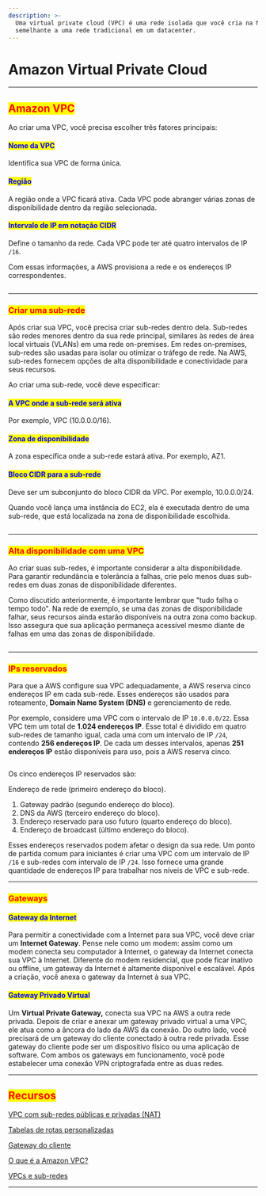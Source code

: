 ```yaml
---
description: >-
  Uma virtual private cloud (VPC) é uma rede isolada que você cria na Nuvem AWS,
  semelhante a uma rede tradicional em um datacenter.
---
```


# Amazon Virtual Private Cloud

***

## <mark style="color:red;">**Amazon VPC**</mark>

Ao criar uma VPC, você precisa escolher três fatores principais:

#### <mark style="color:blue;">**Nome da VPC**</mark>

Identifica sua VPC de forma única.

#### <mark style="color:blue;">**Região**</mark>

A região onde a VPC ficará ativa. Cada VPC pode abranger várias zonas de disponibilidade dentro da região selecionada.

#### <mark style="color:blue;">**Intervalo de IP em notação CIDR**</mark>

Define o tamanho da rede. Cada VPC pode ter até quatro intervalos de IP `/16`.

Com essas informações, a AWS provisiona a rede e os endereços IP correspondentes.

<figure><img src="https://explore.skillbuilder.aws/files/a/w/aws_prod1_docebosaas_com/1719277200/s1PqlMxm0AztwotOhL-USw/tincan/954352_1676568571_p1gpdis23dphj1i0b12fk1vub1t4o4_zip/assets/ms62YrBx0r9beOuN_gBIQRKAAJm-Ejrep.png" alt=""><figcaption></figcaption></figure>

***

### <mark style="color:red;">Criar uma sub-rede</mark>

Após criar sua VPC, você precisa criar sub-redes dentro dela. Sub-redes são redes menores dentro da sua rede principal, similares às redes de área local virtuais (VLANs) em uma rede on-premises. Em redes on-premises, sub-redes são usadas para isolar ou otimizar o tráfego de rede. Na AWS, sub-redes fornecem opções de alta disponibilidade e conectividade para seus recursos.

Ao criar uma sub-rede, você deve especificar:

#### <mark style="color:blue;">**A VPC onde a sub-rede será ativa**</mark>

Por exemplo, VPC (10.0.0.0/16).

#### <mark style="color:blue;">**Zona de disponibilidade**</mark>

A zona específica onde a sub-rede estará ativa. Por exemplo, AZ1.

#### <mark style="color:blue;">**Bloco CIDR para a sub-rede**</mark>

Deve ser um subconjunto do bloco CIDR da VPC. Por exemplo, 10.0.0.0/24.

Quando você lança uma instância do EC2, ela é executada dentro de uma sub-rede, que está localizada na zona de disponibilidade escolhida.

<figure><img src="https://explore.skillbuilder.aws/files/a/w/aws_prod1_docebosaas_com/1719277200/s1PqlMxm0AztwotOhL-USw/tincan/954352_1676568571_p1gpdis23dphj1i0b12fk1vub1t4o4_zip/assets/wQv1xQ5HjvooxuDQ_KxREwnUZMmYjuiXr.png" alt=""><figcaption></figcaption></figure>

***

### <mark style="color:red;">**Alta disponibilidade com uma VPC**</mark>

Ao criar suas sub-redes, é importante considerar a alta disponibilidade. Para garantir redundância e tolerância a falhas, crie pelo menos duas sub-redes em duas zonas de disponibilidade diferentes.

Como discutido anteriormente, é importante lembrar que "tudo falha o tempo todo". Na rede de exemplo, se uma das zonas de disponibilidade falhar, seus recursos ainda estarão disponíveis na outra zona como backup. Isso assegura que sua aplicação permaneça acessível mesmo diante de falhas em uma das zonas de disponibilidade.

<figure><img src="https://explore.skillbuilder.aws/files/a/w/aws_prod1_docebosaas_com/1719277200/s1PqlMxm0AztwotOhL-USw/tincan/954352_1676568571_p1gpdis23dphj1i0b12fk1vub1t4o4_zip/assets/a1qzleKqA_-x98VS_dkTjO3U_sYK8UrG5.png" alt=""><figcaption></figcaption></figure>

***

### <mark style="color:red;">**IPs reservados**</mark>

Para que a AWS configure sua VPC adequadamente, a AWS reserva cinco endereços IP em cada sub-rede. Esses endereços são usados para roteamento, **Domain Name System (DNS)** e gerenciamento de rede.

Por exemplo, considere uma VPC com o intervalo de IP `10.0.0.0/22`. Essa VPC tem um total de **1.024 endereços IP**. Esse total é dividido em quatro sub-redes de tamanho igual, cada uma com um intervalo de IP `/24`, contendo **256 endereços IP**. De cada um desses intervalos, apenas **251 endereços IP** estão disponíveis para uso, pois a AWS reserva cinco.

<figure><img src="https://explore.skillbuilder.aws/files/a/w/aws_prod1_docebosaas_com/1719277200/s1PqlMxm0AztwotOhL-USw/tincan/954352_1676568571_p1gpdis23dphj1i0b12fk1vub1t4o4_zip/assets/8X00JPWTAtA-yJ6E_wu1sr-tFxpPkIRHM.jpg" alt=""><figcaption></figcaption></figure>

Os cinco endereços IP reservados são:

Endereço de rede (primeiro endereço do bloco).

1. Gateway padrão (segundo endereço do bloco).
2. DNS da AWS (terceiro endereço do bloco).
3. Endereço reservado para uso futuro (quarto endereço do bloco).
4. Endereço de broadcast (último endereço do bloco).

Esses endereços reservados podem afetar o design da sua rede. Um ponto de partida comum para iniciantes é criar uma VPC com um intervalo de IP `/16` e sub-redes com intervalo de IP `/24`. Isso fornece uma grande quantidade de endereços IP para trabalhar nos níveis de VPC e sub-rede.

***

### <mark style="color:red;">Gateways</mark>

#### <mark style="color:blue;">**Gateway da Internet**</mark>

Para permitir a conectividade com a Internet para sua VPC, você deve criar um **Internet Gateway**. Pense nele como um modem: assim como um modem conecta seu computador à Internet, o gateway da Internet conecta sua VPC à Internet. Diferente do modem residencial, que pode ficar inativo ou offline, um gateway da Internet é altamente disponível e escalável. Após a criação, você anexa o gateway da Internet à sua VPC.

#### <mark style="color:blue;">**Gateway Privado Virtual**</mark>

Um **Virtual Private Gateway,** conecta sua VPC na AWS a outra rede privada. Depois de criar e anexar um gateway privado virtual a uma VPC, ele atua como a âncora do lado da AWS da conexão. Do outro lado, você precisará de um gateway do cliente conectado à outra rede privada. Esse gateway do cliente pode ser um dispositivo físico ou uma aplicação de software. Com ambos os gateways em funcionamento, você pode estabelecer uma conexão VPN criptografada entre as duas redes.

***

## <mark style="color:red;">**Recursos**</mark>

[VPC com sub-redes públicas e privadas (NAT)](https://docs.aws.amazon.com/vpc/latest/userguide/VPC\_Scenario2.html)

[Tabelas de rotas personalizadas](https://docs.aws.amazon.com/vpc/latest/userguide/VPC\_Route\_Tables.html#CustomRouteTables)

[Gateway do cliente](https://docs.aws.amazon.com/vpn/latest/s2svpn/how\_it\_works.html#CustomerGateway)

[O que é a Amazon VPC?](https://docs.aws.amazon.com/vpc/latest/userguide/what-is-amazon-vpc.html)

[VPCs e sub-redes](https://docs.aws.amazon.com/vpc/latest/userguide/VPC\_Subnets.html)

***
